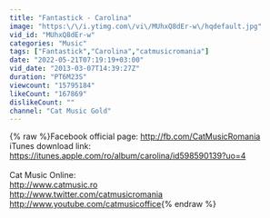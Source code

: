 ```yaml
---
title: "Fantastick - Carolina"
image: "https:\/\/i.ytimg.com\/vi\/MUhxQ8dEr-w\/hqdefault.jpg"
vid_id: "MUhxQ8dEr-w"
categories: "Music"
tags: ["Fantastick","Carolina","catmusicromania"]
date: "2022-05-21T07:19:19+03:00"
vid_date: "2013-03-07T14:39:27Z"
duration: "PT6M23S"
viewcount: "15795184"
likeCount: "167869"
dislikeCount: ""
channel: "Cat Music Gold"
---
```

{% raw %}Facebook official page: <a rel="nofollow" target="blank" href="http://fb.com/CatMusicRomania">http://fb.com/CatMusicRomania</a><br />iTunes download link: <a rel="nofollow" target="blank" href="https://itunes.apple.com/ro/album/carolina/id598590139?uo=4">https://itunes.apple.com/ro/album/carolina/id598590139?uo=4</a><br /><br />Cat Music Online:<br /><a rel="nofollow" target="blank" href="http://www.catmusic.ro">http://www.catmusic.ro</a><br /><a rel="nofollow" target="blank" href="http://www.twitter.com/catmusicromania">http://www.twitter.com/catmusicromania</a><br /><a rel="nofollow" target="blank" href="http://www.youtube.com/catmusicoffice">http://www.youtube.com/catmusicoffice</a>{% endraw %}
